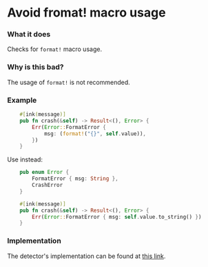 # Avoid fromat! macro usage

### What it does

Checks for `format!` macro usage.

### Why is this bad?

The usage of `format!` is not recommended.

### Example

```rust
    #[ink(message)]
    pub fn crash(&self) -> Result<(), Error> {
        Err(Error::FormatError {
            msg: (format!("{}", self.value)),
        })
    }
```

Use instead:

```rust
    pub enum Error {
        FormatError { msg: String },
        CrashError
    }

    #[ink(message)]
    pub fn crash(&self) -> Result<(), Error> {
        Err(Error::FormatError { msg: self.value.to_string() })
    }
```

### Implementation

The detector's implementation can be found at [this link](https://github.com/CoinFabrik/scout/tree/main/detectors/avoid-format-string).
